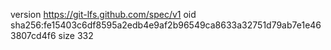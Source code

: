 version https://git-lfs.github.com/spec/v1
oid sha256:fe15403c6df8595a2edb4e9af2b96549ca8633a32751d79ab7e1e463807cd4f6
size 332
